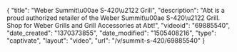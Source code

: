 {
    "title": "Weber Summit\u00ae S-420\u2122 Grill",
    "description": "Abt is a proud authorized retailer of the Weber Summit\u00ae S-420\u2122 Grill. Shop for Weber Grills and Grill Accessories at Abt!",
    "videoid": "69885540",
    "date_created": "1370373855",
    "date_modified": "1505408216",
    "type": "captivate",
    "layout": "video",
    "url": "\/v\/summit-s-420\/69885540"
}